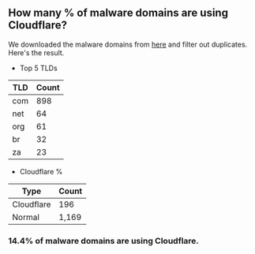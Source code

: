 ## How many % of malware domains are using Cloudflare?


We downloaded the malware domains from [here](https://urlhaus.abuse.ch) and filter out duplicates.
Here's the result.


[//]: # (start replacement)


- Top 5 TLDs

| TLD | Count |
| --- | --- |
| com | 898 |
| net | 64 |
| org | 61 |
| br | 32 |
| za | 23 |


- Cloudflare %

| Type | Count |
| --- | --- |
| Cloudflare | 196 |
| Normal | 1,169 |


### 14.4% of malware domains are using Cloudflare.